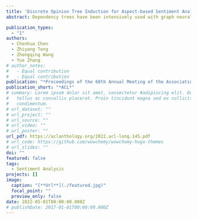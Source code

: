 ```yaml
---
title: 'Discrete Opinion Tree Induction for Aspect-based Sentiment Analysis'
abstract: Dependency trees have been intensively used with graph neural networks for aspect-based sentiment classification. Though being effective, such methods rely on external dependency parsers, which can be unavailable for low-resource languages or perform worse in low-resource domains. In addition, dependency trees are also not optimized for aspect-based sentiment classification. In this paper, we propose an aspect-specific and language-agnostic discrete latent opinion tree model as an alternative structure to explicit dependency trees. To ease the learning of complicated structured latent variables, we build a connection between aspect-to-context attention scores and syntactic distances, inducing trees from the attention scores. Results on six English benchmarks and one Chinese dataset show that our model can achieve competitive performance and interpretability.

publication_types:
  - "1"
authors:
  - Chenhua Chen
  - Zhiyang Teng
  - Zhongqing Wang
  - Yue Zhang
# author_notes:
#   - Equal contribution
#   - Equal contribution
publication: "*Proceedings of the 60th Annual Meeting of the Association for Computational Linguistics*"
publication_short: "*ACL*"
# summary: Lorem ipsum dolor sit amet, consectetur #adipiscing elit. Duis posuere
#   tellus ac convallis placerat. Proin tincidunt magna sed ex sollicitudin
#   condimentum.
# url_dataset: ""
# url_project: ""
# url_source: ""
# url_video: ""
# url_poster: ""
url_pdf: https://aclanthology.org/2022.acl-long.145.pdf
# url_code: https://github.com/wowchemy/wowchemy-hugo-themes
# url_slides: ""
doi: ""
featured: false
tags:
  - Sentiment Analysis
projects: []
image:
  caption: "[**Url**](./featured.jpg)"
  focal_point: ""
  preview_only: false
date: 2022-05-01T00:00:00.000Z
# publishDate: 2017-01-01T00:00:00.000Z
---
```

